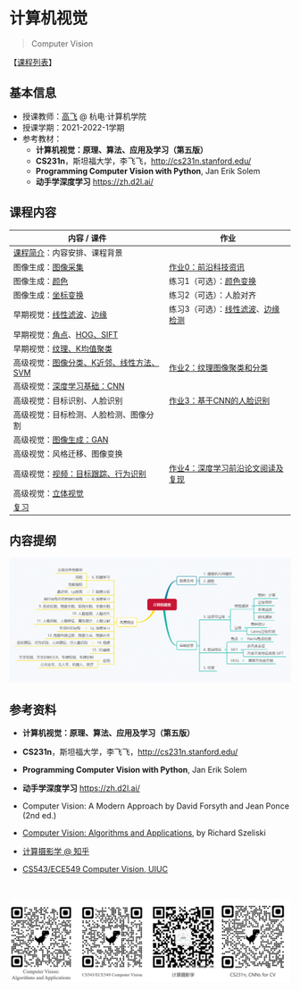 # 计算机视觉

> Computer Vision

【[课程列表](https://aiart.live/courses/)】

## 基本信息

- 授课教师：[高飞](http://aiart.live) @ 杭电·计算机学院
- 授课学期：2021-2022-1学期
- 参考教材：
  - **计算机视觉：原理、算法、应用及学习（第五版）** 
  - **CS231n**，斯坦福大学，李飞飞，http://cs231n.stanford.edu/
  - **Programming Computer Vision with Python**, Jan Erik Solem
  - **动手学深度学习** https://zh.d2l.ai/

## 课程内容

| 内容 / 课件                                  | 作业                                       |
| ---------------------------------------- | ---------------------------------------- |
| [课程简介](计算机视觉/CV-01课程简介.pdf)：内容安排、课程背景    |                                          |
| 图像生成：[图像采集](计算机视觉/CV-02图像生成-图像采集.pdf)    | [作业0：前沿科技资讯](计算机视觉基础/TechNews.md)        |
| 图像生成：[颜色](计算机视觉/CV-03图像生成-颜色.pdf)        | 练习1（可选）：[颜色变换](计算机视觉基础/作业1图像生成.md)       |
| 图像生成：[坐标变换](计算机视觉/CV-04图像生成-坐标变换.pdf)    | 练习2（可选）：人脸对齐                             |
| 早期视觉：[线性滤波](计算机视觉/CV-05早期视觉-线性滤波.pdf)、[边缘](计算机视觉/CV-06早期视觉-边缘.pdf) | 练习3（可选）：[线性滤波](计算机视觉基础/作业2线性滤波.md)、[边缘检测](计算机视觉基础/作业3边缘检测.md) |
| 早期视觉：[角点](计算机视觉/CV-07早期视觉-角点corner.pdf)、[HOG、SIFT](计算机视觉/CV-08早期视觉-HOG-SIFT.pdf) |                                          |
| 早期视觉：[纹理、K均值聚类](计算机视觉/CV-09早期视觉-纹理.pdf)  |                                          |
| 高级视觉：[图像分类、K近邻、线性方法、SVM ](计算机视觉/CV-10图像分类.pdf) | [作业2：纹理图像聚类和分类](计算机视觉/作业2纹理聚类和分类.md)     |
| 高级视觉：[深度学习基础：CNN]()                      |                                          |
| 高级视觉：目标识别、人脸识别                           | [作业3：基于CNN的人脸识别]()                       |
| 高级视觉：目标检测、人脸检测、图像分割                      |                                          |
| 高级视觉：[图像生成：GAN]()                        |                                          |
| 高级视觉：风格迁移、图像变换                           |                                          |
| 高级视觉：[视频：目标跟踪、行为识别]()                    | [作业4：深度学习前沿论文阅读及复现]()                    |
| 高级视觉：[立体视觉]()                            |                                          |
| [复习](计算机视觉基础/cv_all.png)                 |                                          |



## 内容提纲

![](计算机视觉/cv-list.png)



## 参考资料

- **计算机视觉：原理、算法、应用及学习（第五版）** 

- **CS231n**，斯坦福大学，李飞飞，http://cs231n.stanford.edu/

- **Programming Computer Vision with Python**, Jan Erik Solem

- **动手学深度学习** https://zh.d2l.ai/

- Computer Vision: A Modern Approach by David Forsyth and Jean Ponce (2nd ed.)

- [Computer Vision: Algorithms and Applications](https://szeliski.org/Book/), by Richard Szeliski

- [计算摄影学 @ 知乎](https://www.zhihu.com/column/hawkcp)

- [CS543/ECE549 Computer Vision, UIUC](https://courses.engr.illinois.edu/)

  ​

![cv_qrcode](计算机视觉/cv-ref.png)

